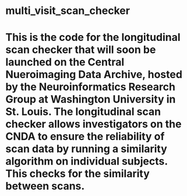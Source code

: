 # multi_visit_scan_checker
# This is the code for the longitudinal scan checker that will soon be launched on the Central Nueroimaging Data Archive, hosted by the Neuroinformatics Research Group at Washington University in St. Louis. The longitudinal scan checker allows investigators on the CNDA to ensure the reliability of scan data by running a similarity algorithm on individual subjects. This checks for the similarity between scans.
